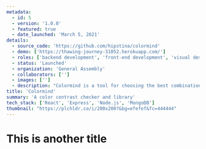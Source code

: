 ```yaml
---
metadata:  
  - id: 5 
  - version: '1.0.0' 
  - featured: true 
  - date_launched: 'March 5, 2021' 
details: 
  - source_code: 'https://github.com/hipstina/colormind'
  - demo: ['https://thawing-journey-31052.herokuapp.com/']
  - roles: ['backend development', 'front-end development', 'visual design']
  - status: 'Launched'
  - organization: 'General Assembly'
  - collaborators: ['']
  - images: ['']
  - description: "Colormind is a tool for choosing the best combination of colors that are already part of your brand's color palette. Simple enter in two colors to view their contrast score. If you like a combo, save it to the Colormind collection. You can also view a curated selection of accessible color palettes in the Colormind collection."
title: 'Colormind'
summary: 'A color contrast checker and library'
tech_stack: ['React', 'Express', 'Node.js', 'MongoDB']
thumbnail: "https://plchldr.co/i/200x200?&bg=efefef&fc=444444"
---
```


# This is another title